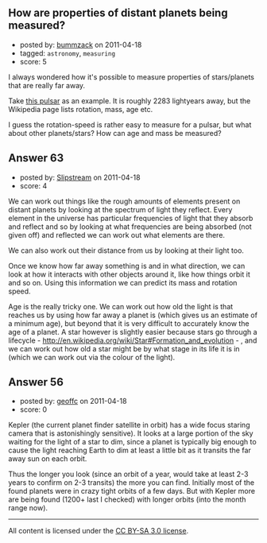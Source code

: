 ## How are properties of distant planets being measured?

- posted by: [bummzack](https://stackexchange.com/users/-1/38-bummzack) on 2011-04-18
- tagged: `astronomy`, `measuring`
- score: 5

I always wondered how it's possible to measure properties of stars/planets that are really far away.

Take [this pulsar][1] as an example. It is roughly 2283 lightyears away, but the Wikipedia page lists rotation, mass, age etc.

I guess the rotation-speed is rather easy to measure for a pulsar, but what about other planets/stars? How can age and mass be measured?


  [1]: http://en.wikipedia.org/wiki/CP_1919


## Answer 63

- posted by: [Slipstream](https://stackexchange.com/users/-1/39-slipstream) on 2011-04-18
- score: 4

<p>We can work out things like the rough amounts of elements present on distant planets by looking at the spectrum of light they reflect. Every element in the universe has particular frequencies of light that they absorb and reflect and so by looking at what frequencies are being absorbed (not given off) and reflected we can work out what elements are there.</p>

<p>We can also work out their distance from us by looking at their light too.</p>

<p>Once we know how far away something is and in what direction, we can look at how it interacts with other objects around it, like how things orbit it and so on. Using this information we can predict its mass and rotation speed.</p>

<p>Age is the really tricky one. We can work out how old the light is that reaches us by using how far away a planet is (which gives us an estimate of a minimum age), but beyond that it is very difficult to accurately know the age of a planet. A star however is slightly easier because stars go through a lifecycle - <a href="http://en.wikipedia.org/wiki/Star#Formation_and_evolution" rel="nofollow">http://en.wikipedia.org/wiki/Star#Formation_and_evolution</a> - , and we can work out how old a star might be by what stage in its life it is in (which we can work out via the colour of the light).</p>



## Answer 56

- posted by: [geoffc](https://stackexchange.com/users/-1/34-geoffc) on 2011-04-18
- score: 0

<p>Kepler (the current planet finder satellite in orbit) has a wide focus staring camera that is astonishingly sensitive).  It looks at a large portion of the sky waiting for the light of a star to dim, since a planet is typically big enough to cause the light reaching Earth to dim at least a little bit as it transits the far away sun on each orbit.</p>

<p>Thus the longer you look (since an orbit of a year, would take at least 2-3 years to confirm on 2-3 transits) the more you can find.  Initially most of the found planets were in crazy tight orbits of a few days.  But with Kepler more are being found (1200+ last I checked) with longer orbits (into the month range now).  </p>




---

All content is licensed under the [CC BY-SA 3.0 license](https://creativecommons.org/licenses/by-sa/3.0/).
